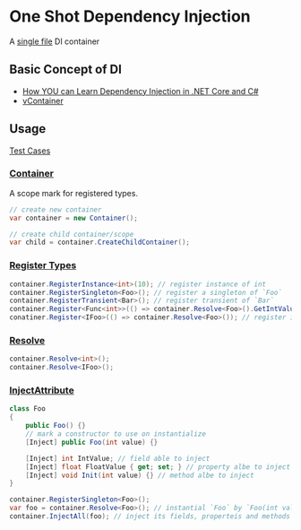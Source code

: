 # One Shot Dependency Injection
A [single file](https://github.com/quabug/OneShot/blob/8b58c9721d06247ad4991489099ce028fefa21ff/Packages/com.quabug.one-shot-injection/OneShot.cs) DI container

## Basic Concept of DI
- [How YOU can Learn Dependency Injection in .NET Core and C#](https://softchris.github.io/pages/dotnet-di.html)
- [vContainer](https://vcontainer.hadashikick.jp/about/what-is-di)

## Usage
[Test Cases](https://github.com/quabug/OneShot/blob/8b58c9721d06247ad4991489099ce028fefa21ff/Test/TestOneShot.cs)

### [Container](https://github.com/quabug/OneShot/blob/8b58c9721d06247ad4991489099ce028fefa21ff/Packages/com.quabug.one-shot-injection/OneShot.cs#L9)
A scope mark for registered types.

``` c#
// create new container
var container = new Container();

// create child container/scope
var child = container.CreateChildContainer();
```

### [Register Types](https://github.com/quabug/OneShot/blob/8b58c9721d06247ad4991489099ce028fefa21ff/Packages/com.quabug.one-shot-injection/OneShot.cs#L47)
``` c#
container.RegisterInstance<int>(10); // register instance of int
container.RegisterSingleton<Foo>(); // register a singleton of `Foo`
container.RegisterTransient<Bar>(); // register transient of `Bar`
container.Register<Func<int>>(() => container.Resolve<Foo>().GetIntValue); // register `Func<int>`
conatiner.Register<IFoo>(() => container.Resolve<Foo>()); // register interface of `IFoo`
```

### [Resolve](https://github.com/quabug/OneShot/blob/8b58c9721d06247ad4991489099ce028fefa21ff/Packages/com.quabug.one-shot-injection/OneShot.cs#L37)
``` c#
container.Resolve<int>();
container.Resolve<IFoo>();
```

### [InjectAttribute](https://github.com/quabug/OneShot/blob/8b58c9721d06247ad4991489099ce028fefa21ff/Packages/com.quabug.one-shot-injection/OneShot.cs#L12)
``` c#
class Foo
{
    public Foo() {}
    // mark a constructor to use on instantialize
    [Inject] public Foo(int value) {}

    [Inject] int IntValue; // field able to inject
    [Inject] float FloatValue { get; set; } // property albe to inject
    [Inject] void Init(int value) {} // method albe to inject
}

container.RegisterSingleton<Foo>();
var foo = container.Resolve<Foo>(); // instantial `Foo` by `Foo(int value)`
container.InjectAll(foo); // inject its fields, properteis and methods
```
